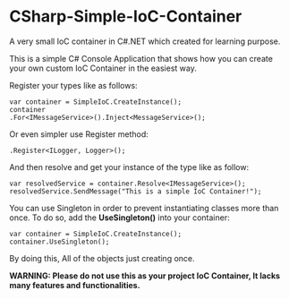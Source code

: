 # CSharp-Simple-IoC-Container
A very small IoC container in C#.NET which created for learning purpose.

This is a simple C# Console Application that shows how you can create your own custom IoC Container in the easiest way.

Register your types like as follows:

    var container = SimpleIoC.CreateInstance();
    container
    .For<IMessageService>().Inject<MessageService>();

Or even simpler use Register method:

    .Register<ILogger, Logger>();
           
And then resolve and get your instance of the type like as follow:

    var resolvedService = container.Resolve<IMessageService>();
    resolvedService.SendMessage("This is a simple IoC Container!");
    
You can use Singleton in order to prevent instantiating classes more than once. To do so, add the **UseSingleton()** into your container:

    var container = SimpleIoC.CreateInstance();
    container.UseSingleton();

By doing this, All of the objects just creating once.


**WARNING: Please do not use this as your project IoC Container,  It lacks many features and functionalities.**
